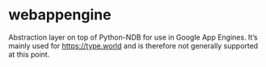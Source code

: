 # webappengine
Abstraction layer on top of Python-NDB for use in Google App Engines. It’s mainly used for https://type.world and is therefore not generally supported at this point.
